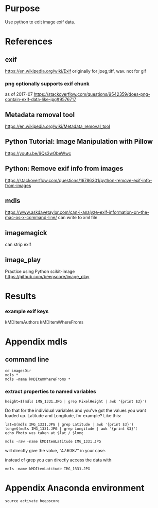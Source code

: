 # Purpose
Use python to edit image exif data.

# References

## exif
https://en.wikipedia.org/wiki/Exif
originally for jpeg,tiff, wav.
not for gif
### png optionally supports exif chunk
as of 2017-07
https://stackoverflow.com/questions/9542359/does-png-contain-exif-data-like-jpg#9576717

## Metadata removal tool
https://en.wikipedia.org/wiki/Metadata_removal_tool

## Python Tutorial: Image Manipulation with Pillow
https://youtu.be/6Qs3wObeWwc

## Python: Remove exif info from images
https://stackoverflow.com/questions/19786301/python-remove-exif-info-from-images

## mdls
https://www.askdavetaylor.com/can-i-analyze-exif-information-on-the-mac-os-x-command-line/
can write to xml file

## imagemagick
can strip exif

## image_play
Practice using Python scikit-image
https://github.com/beepscore/image_play

# Results

### example exif keys
kMDItemAuthors
kMDItemWhereFroms



# Appendix mdls

## command line

    cd imagesDir
    mdls *
    mdls -name kMDItemWhereFroms *

### extract properties to named variables

    height=$(mdls IMG_1331.JPG | grep PixelHeight | awk '{print $3}')

Do that for the individual variables and you’ve got the values you want loaded up.
Latitude and Longitude, for example? Like this:

    lat=$(mdls IMG_1331.JPG | grep Latitude | awk '{print $3}')
    long=$(mdls IMG_1331.JPG | grep Longitude | awk '{print $3}')
    echo Photo was taken at $lat / $long

    mdls -raw -name kMDItemLatitude IMG_1331.JPG

will directly give the value, “47.6087” in your case.

instead of grep you can directly access the data with

    mdls -name kMDItemLatitude IMG_1331.JPG

# Appendix Anaconda environment

    source activate beepscore

